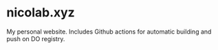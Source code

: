 # nicolab.xyz
My personal website. Includes Github actions for automatic building and push on DO registry.

